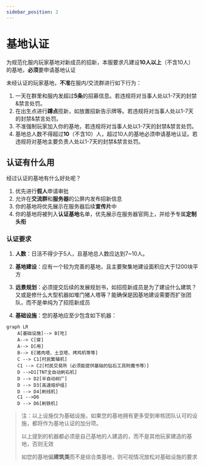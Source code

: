 ```yaml
---
sidebar_position: 2
---
```


# 基地认证

为规范化服内玩家基地对新成员的招新，本服要求凡建设**10人以上**（不含10人）的基地，**必须**要申请基地认证

未经认证的玩家基地，**不准**在服内/交流群进行如下行为：

1. 一天在群里和服内发超过**5条**的招募信息。若违规将对当事人处以1-7天的封禁&禁言处罚。
2. 在出生点进行**蹲点**揽新，如放置招新告示牌等。若违规将对当事人处以1-7天的封禁&禁言处罚。
3. 不准强制玩家加入你的基地，若违规将对当事人处以1-7天的封禁&禁言处罚。
4. 基地总人数不得超过**10**（不含10）人，超过10人的基地必须申请基地认证。若违规将对基地主要负责人处以1-7天的封禁&禁言处罚。

## 认证有什么用

经过认证的基地有什么好处呢？

1. 优先进行**假人**申请审批
2. 允许在**交流群**和**服务器**的公屏内发布招新信息
3. 你的基地将优先展示在服务器后续**宣传片**中
4. 你的基地将被列入**认证基地**名单，优先展示在服务器官网上，并给予专属**定制头衔**

### 认证要求

1. **人数**：日活不得少于5人，且基地总人数应达到7~10人。

2. **基地建设**：应有一个较为完善的基地，且主要聚集地建设面积应大于1200块平方

3. **远景规划**：必须提交后续的发展规划书，如招揽新成员是为了建设什么建筑？又或是修什么大型机器如堆门猪人塔等？能确保是因基地建设需要而扩张团队，而不是单纯为了招揽新成员

4. **基础设施**：您的基地应至少包含如下机器：

```mermaid
graph LR
    A[基础设施]--> B[吃]
    A--> C[穿]
    A--> D[用]
    B--> E[猪肉塔、土豆塔、烤鸡机等等]
    C --> C1[村民繁殖机]
    C1 --> C2[村民交易所（必须能提供基础的钻石工具附魔书等）]
    D -->D1[TNT全自动刷石机]
    D --> D2[半自动树厂]
    D --> D3[高速熔炉组]
    D --> D4[刷线机]
    C1 -->D6
    D --> D6[刷铁机]
```

> 注：以上设施仅为基础设施，如果您的基地拥有更多受到审核团队认可的设施，都将作为基地认证的加分项。
> 
> 以上提到的机器都必须是自己基地的人建造的，而不是其他玩家建造的基地，否则无效
> 
> 如您的基地偏**建筑类**而不是综合类基地，则可视情况放松对基础设施的要求